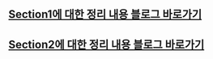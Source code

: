 ## [Section1에 대한 정리 내용 블로그 바로가기](https://jihyunhillpark.github.io/springframework/Spring-fundamental1/)
## [Section2에 대한 정리 내용 블로그 바로가기](https://jihyunhillpark.github.io/springframework/Spring-fundamental2-copy/)
